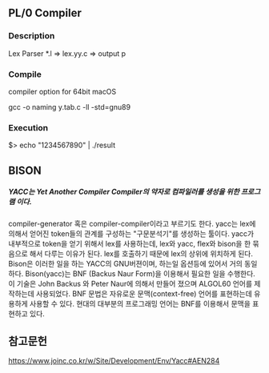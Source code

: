 ## PL/0 Compiler

### Description
Lex Parser
*.l => lex.yy.c => output p

### Compile
compiler option for 64bit macOS

gcc -o naming y.tab.c -ll -std=gnu89

### Execution
$> echo "1234567890" | ./result


## BISON

##### YACC는 Yet Another Compiler Compiler의 약자로 컴파일러를 생성을 위한 프로그램 이다. 
compiler-generator 혹은 compiler-compiler이라고 부르기도 한다. yacc는 lex에 의해서 얻어진 token들의 관계를 구성하는 "구문분석기"를 생성하는 툴이다. yacc가 내부적으로 token을 얻기 위해서 lex를 사용하는데, lex와 yacc, flex와 bison을 한 묶음으로 해서 다루는 이유가 된다. lex를 호출하기 때문에 lex의 상위에 위치하게 된다. Bison은 이러한 일을 하는 YACC의 GNU버젼이며, 하는일 옵션등에 있어서 거의 동일하다.
Bison(yacc)는 BNF (Backus Naur Form)을 이용해서 필요한 일을 수행한다. 이 기술은 John Backus 와 Peter Naur에 의해서 만들어 졌으며 ALGOL60 언어를 제작하는데 사용되었다. BNF 문법은 자유로운 문맥(context-free) 언어를 표현하는데 유용하게 사용할 수 있다. 현대의 대부분의 프로그래밍 언어는 BNF를 이용해서 문맥을 표현하고 있다.

## 참고문헌
https://www.joinc.co.kr/w/Site/Development/Env/Yacc#AEN284